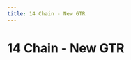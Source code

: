 ```yaml
---
title: 14 Chain - New GTR
---
```

<ClientOnly><AssetLoader :reloadOnce="true" />
# 14 Chain - New GTR

<br><br><GameSlides :jsonFileToLoad="'newgtr/14chain_newGTR_nov2.json'" :useRandomSeed="false" :useManualData="false" :replay="true"></GameSlides>

</ClientOnly>
